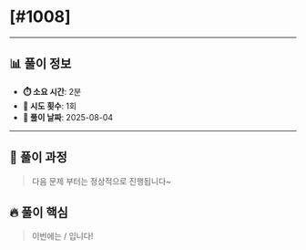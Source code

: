 # [#1008]

---

## 📊 풀이 정보

- **⏱️ 소요 시간**: 2분
- **🔄 시도 횟수**: 1회
- **📅 풀이 날짜**: 2025-08-04

---

## 💭 풀이 과정

> 다음 문제 부터는 정상적으로 진행됩니다~

## 🔥 풀이 핵심

> 이번에는 / 입니다!

